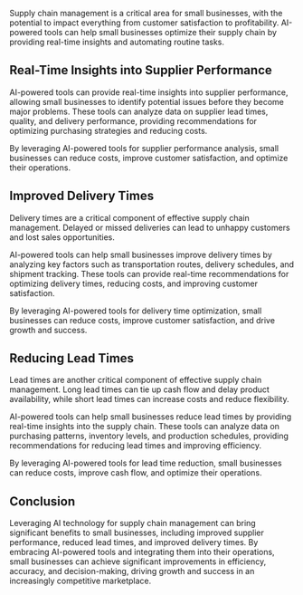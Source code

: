 
Supply chain management is a critical area for small businesses, with the potential to impact everything from customer satisfaction to profitability. AI-powered tools can help small businesses optimize their supply chain by providing real-time insights and automating routine tasks.

Real-Time Insights into Supplier Performance
--------------------------------------------

AI-powered tools can provide real-time insights into supplier performance, allowing small businesses to identify potential issues before they become major problems. These tools can analyze data on supplier lead times, quality, and delivery performance, providing recommendations for optimizing purchasing strategies and reducing costs.

By leveraging AI-powered tools for supplier performance analysis, small businesses can reduce costs, improve customer satisfaction, and optimize their operations.

Improved Delivery Times
-----------------------

Delivery times are a critical component of effective supply chain management. Delayed or missed deliveries can lead to unhappy customers and lost sales opportunities.

AI-powered tools can help small businesses improve delivery times by analyzing key factors such as transportation routes, delivery schedules, and shipment tracking. These tools can provide real-time recommendations for optimizing delivery times, reducing costs, and improving customer satisfaction.

By leveraging AI-powered tools for delivery time optimization, small businesses can reduce costs, improve customer satisfaction, and drive growth and success.

Reducing Lead Times
-------------------

Lead times are another critical component of effective supply chain management. Long lead times can tie up cash flow and delay product availability, while short lead times can increase costs and reduce flexibility.

AI-powered tools can help small businesses reduce lead times by providing real-time insights into the supply chain. These tools can analyze data on purchasing patterns, inventory levels, and production schedules, providing recommendations for reducing lead times and improving efficiency.

By leveraging AI-powered tools for lead time reduction, small businesses can reduce costs, improve cash flow, and optimize their operations.

Conclusion
----------

Leveraging AI technology for supply chain management can bring significant benefits to small businesses, including improved supplier performance, reduced lead times, and improved delivery times. By embracing AI-powered tools and integrating them into their operations, small businesses can achieve significant improvements in efficiency, accuracy, and decision-making, driving growth and success in an increasingly competitive marketplace.

